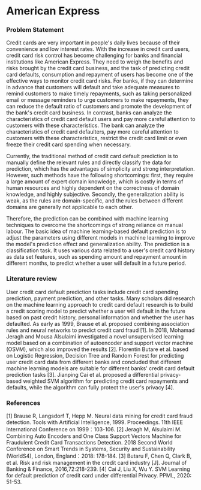# American Express
###	Problem Statement
Credit cards are very important in people's daily lives because of their convenience and low interest rates. With the increase in credit card users, credit card risk control has become challenging for banks and financial institutions like American Express. They need to weigh the benefits and risks brought by the credit card business, and the task of predicting credit card defaults, consumption and repayment of users has become one of the effective ways to monitor credit card risks. For banks, if they can determine in advance that customers will default and take adequate measures to remind customers to make timely repayments, such as taking personalized email or message reminders to urge customers to make repayments, they can reduce the default ratio of customers and promote the development of the bank's credit card business. In contrast, banks can analyze the characteristics of credit card default users and pay more careful attention to customers with these characteristics. The bank can analyze the characteristics of credit card defaulters, pay more careful attention to customers with these characteristics, restrict the credit card limit or even freeze their credit card spending when necessary.

Currently, the traditional method of credit card default prediction is to manually define the relevant rules and directly classify the data for prediction, which has the advantages of simplicity and strong interpretation. However, such methods have the following shortcomings: first, they require a large amount of expert domain knowledge, which is costly in terms of human resources and highly dependent on the correctness of domain knowledge, and highly subjective. Secondly, the generalization ability is weak, as the rules are domain-specific, and the rules between different domains are generally not applicable to each other.

Therefore, the prediction can be combined with machine learning techniques to overcome the shortcomings of strong reliance on manual labour. The basic idea of machine learning-based default prediction is to adjust the parameters using different models in machine learning to improve the model's prediction effect and generalization ability. The prediction is a classification task. It uses various data related to a user's credit card history as data set features, such as spending amount and repayment amount in different months, to predict whether a user will default in a future period.

###	Literature review
User credit card default prediction tasks include credit card spending prediction, payment prediction, and other tasks. Many scholars did research on the machine learning approach to credit card default research is to build a credit scoring model to predict whether a user will default in the future based on past credit history, personal information and whether the user has defaulted. As early as 1999, Brause et al. proposed combining association rules and neural networks to predict credit card fraud [1]. In 2018, Mohamad Jeragh and Mousa Alsulaimi investigated a novel unsupervised learning model based on a combination of autoencoder and support vector machine (OSVM), which also improved the results [2]. Florentin Butare et al. based on Logistic Regression, Decision Tree and Random Forest for predicting user credit card data from different banks and concluded that different machine learning models are suitable for different banks' credit card default prediction tasks [3]. Jianping Cai et al. proposed a differential privacy-based weighted SVM algorithm for predicting credit card repayments and defaults, while the algorithm can fully protect the user's privacy [4].

###	References
[1] Brause R, Langsdorf T, Hepp M. Neural data mining for credit card fraud detection. Tools with Artificial Intelligence, 1999. Proceedings. 11th IEEE International Conference on 1999：103-106.
[2] Jeragh M, Alsulaimi M. Combining Auto Encoders and One Class Support Vectors Machine for Fraudulent Credit Card Transactions Detection. 2018 Second World Conference on Smart Trends in Systems, Security and Sustainability (WorldS4), London, England：2018: 178-184.
[3] Butaru F, Chen Q, Clark B, et al. Risk and risk management in the credit card industry [J]. Journal of
Banking & Finance, 2016,72:218-239.
[4] Cai J, Liu X, Wu Y. SVM Learning for default prediction of credit card under differential Privacy. PPML, 2020: 51-53.


